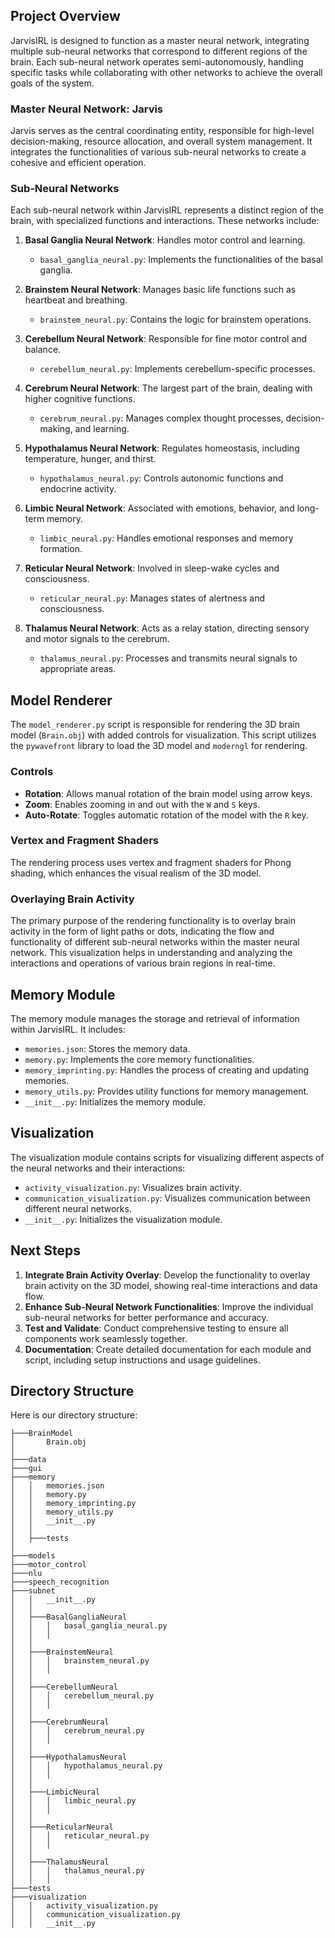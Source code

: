 ## Project Overview

JarvisIRL is designed to function as a master neural network, integrating multiple sub-neural networks that correspond to different regions of the brain. Each sub-neural network operates semi-autonomously, handling specific tasks while collaborating with other networks to achieve the overall goals of the system.

### Master Neural Network: Jarvis
Jarvis serves as the central coordinating entity, responsible for high-level decision-making, resource allocation, and overall system management. It integrates the functionalities of various sub-neural networks to create a cohesive and efficient operation.

### Sub-Neural Networks
Each sub-neural network within JarvisIRL represents a distinct region of the brain, with specialized functions and interactions. These networks include:

1. **Basal Ganglia Neural Network**: Handles motor control and learning.
   - `basal_ganglia_neural.py`: Implements the functionalities of the basal ganglia.

2. **Brainstem Neural Network**: Manages basic life functions such as heartbeat and breathing.
   - `brainstem_neural.py`: Contains the logic for brainstem operations.

3. **Cerebellum Neural Network**: Responsible for fine motor control and balance.
   - `cerebellum_neural.py`: Implements cerebellum-specific processes.

4. **Cerebrum Neural Network**: The largest part of the brain, dealing with higher cognitive functions.
   - `cerebrum_neural.py`: Manages complex thought processes, decision-making, and learning.

5. **Hypothalamus Neural Network**: Regulates homeostasis, including temperature, hunger, and thirst.
   - `hypothalamus_neural.py`: Controls autonomic functions and endocrine activity.

6. **Limbic Neural Network**: Associated with emotions, behavior, and long-term memory.
   - `limbic_neural.py`: Handles emotional responses and memory formation.

7. **Reticular Neural Network**: Involved in sleep-wake cycles and consciousness.
   - `reticular_neural.py`: Manages states of alertness and consciousness.

8. **Thalamus Neural Network**: Acts as a relay station, directing sensory and motor signals to the cerebrum.
   - `thalamus_neural.py`: Processes and transmits neural signals to appropriate areas.

## Model Renderer
The `model_renderer.py` script is responsible for rendering the 3D brain model (`Brain.obj`) with added controls for visualization. This script utilizes the `pywavefront` library to load the 3D model and `moderngl` for rendering.

### Controls
- **Rotation**: Allows manual rotation of the brain model using arrow keys.
- **Zoom**: Enables zooming in and out with the `W` and `S` keys.
- **Auto-Rotate**: Toggles automatic rotation of the model with the `R` key.

### Vertex and Fragment Shaders
The rendering process uses vertex and fragment shaders for Phong shading, which enhances the visual realism of the 3D model.

### Overlaying Brain Activity
The primary purpose of the rendering functionality is to overlay brain activity in the form of light paths or dots, indicating the flow and functionality of different sub-neural networks within the master neural network. This visualization helps in understanding and analyzing the interactions and operations of various brain regions in real-time.

## Memory Module
The memory module manages the storage and retrieval of information within JarvisIRL. It includes:
- `memories.json`: Stores the memory data.
- `memory.py`: Implements the core memory functionalities.
- `memory_imprinting.py`: Handles the process of creating and updating memories.
- `memory_utils.py`: Provides utility functions for memory management.
- `__init__.py`: Initializes the memory module.

## Visualization
The visualization module contains scripts for visualizing different aspects of the neural networks and their interactions:
- `activity_visualization.py`: Visualizes brain activity.
- `communication_visualization.py`: Visualizes communication between different neural networks.
- `__init__.py`: Initializes the visualization module.

## Next Steps
1. **Integrate Brain Activity Overlay**: Develop the functionality to overlay brain activity on the 3D model, showing real-time interactions and data flow.
2. **Enhance Sub-Neural Network Functionalities**: Improve the individual sub-neural networks for better performance and accuracy.
3. **Test and Validate**: Conduct comprehensive testing to ensure all components work seamlessly together.
4. **Documentation**: Create detailed documentation for each module and script, including setup instructions and usage guidelines.

## Directory Structure

Here is our directory structure:

```plaintext
├───BrainModel
│       Brain.obj
│
├───data
├───gui
├───memory
│   │   memories.json
│   │   memory.py
│   │   memory_imprinting.py
│   │   memory_utils.py
│   │   __init__.py
│   │
│   ├───tests
│
├───models
├───motor_control
├───nlu
├───speech_recognition
├───subnet
│   │   __init__.py
│   │
│   ├───BasalGangliaNeural
│   │   │   basal_ganglia_neural.py
│   │   │
│   │
│   ├───BrainstemNeural
│   │   │   brainstem_neural.py
│   │   │
│   │
│   ├───CerebellumNeural
│   │   │   cerebellum_neural.py
│   │   │
│   │
│   ├───CerebrumNeural
│   │   │   cerebrum_neural.py
│   │   │
│   │
│   ├───HypothalamusNeural
│   │   │   hypothalamus_neural.py
│   │   │
│   │
│   ├───LimbicNeural
│   │   │   limbic_neural.py
│   │   │
│   │
│   ├───ReticularNeural
│   │   │   reticular_neural.py
│   │   │
│   │
│   ├───ThalamusNeural
│   │   │   thalamus_neural.py
│   │   │
├───tests
├───visualization
│   │   activity_visualization.py
│   │   communication_visualization.py
│   │   __init__.py
